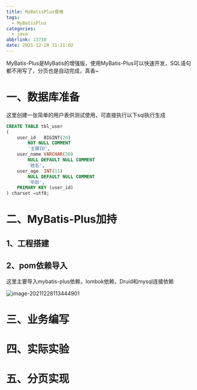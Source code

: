 ```yaml
---
title: MyBatisPlus使用
tags:
  - MyBatisPlus
categories:
  - java
abbrlink: 13718
date: 2021-12-28 11:21:02
---
```


MyBatis-Plus是MyBatis的增强版，使用MyBatis-Plus可以快速开发，SQL语句都不用写了，分页也是自动完成，真香~

<!--more-->

# 一、数据库准备

这里创建一张简单的用户表供测试使用，可直接执行以下sql执行生成

```sql
CREATE TABLE tbl_user
(
    user_id   BIGINT(20)
        NOT NULL COMMENT
        '主键ID',
    user_name VARCHAR(30)
        NULL DEFAULT NULL COMMENT
        '姓名',
    user_age  INT(11)
        NULL DEFAULT NULL COMMENT
        '年龄',
    PRIMARY KEY (user_id)
) charset =utf8;
```

# 二、MyBatis-Plus加持

## 1、工程搭建

## 2、pom依赖导入

这里主要导入mybatis-plus依赖，lombok依赖，Druid和mysql连接依赖

![image-20211228113444901](http://lzcoder.cn/image-20211228113444901.png)



# 三、业务编写

# 四、实际实验

# 五、分页实现





